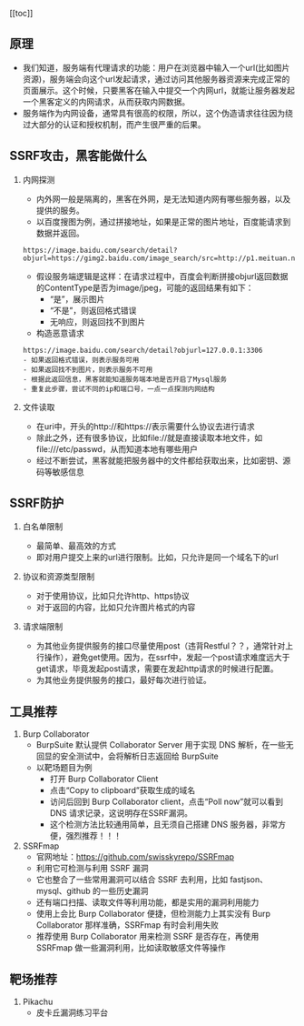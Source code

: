 [[toc]]
## 原理
- 我们知道，服务端有代理请求的功能：用户在浏览器中输入一个url(比如图片资源)，服务端会向这个url发起请求，通过访问其他服务器资源来完成正常的页面展示。这个时候，只要黑客在输入中提交一个内网url，就能让服务器发起一个黑客定义的内网请求，从而获取内网数据。
- 服务端作为内网设备，通常具有很高的权限，所以，这个伪造请求往往因为绕过大部分的认证和授权机制，而产生很严重的后果。

## SSRF攻击，黑客能做什么
1. 内网探测
	- 内外网一般是隔离的，黑客在外网，是无法知道内网有哪些服务器，以及提供的服务。
	- 以百度搜图为例，通过拼接地址，如果是正常的图片地址，百度能请求到数据并返回。
	```
	https://image.baidu.com/search/detail?objurl=https://gimg2.baidu.com/image_search/src=http://p1.meituan.net/shaitu/3a50b3987880270eb76a8beb492d8d0f1577873.jpg
	```
	- 假设服务端逻辑是这样：在请求过程中，百度会判断拼接objurl返回数据的ContentType是否为image/jpeg，可能的返回结果有如下：
		- “是”，展示图片
		- “不是”，则返回格式错误
		- 无响应，则返回找不到图片
	- 构造恶意请求
	```
	https://image.baidu.com/search/detail?objurl=127.0.0.1:3306
	- 如果返回格式错误，则表示服务可用
	- 如果返回找不到图片，则表示服务不可用
	- 根据此返回信息，黑客就能知道服务端本地是否开启了Mysql服务
	- 重复此步骤，尝试不同的ip和端口号，一点一点探测内网结构
	```
	
2. 文件读取
	- 在uri中，开头的http://和https://表示需要什么协议去进行请求
	- 除此之外，还有很多协议，比如file://就是直接读取本地文件，如file:///etc/passwd，从而知道本地有哪些用户
	- 经过不断尝试，黑客就能把服务器中的文件都给获取出来，比如密钥、源码等敏感信息

## SSRF防护
1. 白名单限制
	- 最简单、最高效的方式
	- 即对用户提交上来的url进行限制。比如，只允许是同一个域名下的url
	
2. 协议和资源类型限制
	- 对于使用协议，比如只允许http、https协议
	- 对于返回的内容，比如只允许图片格式的内容
	
3. 请求端限制
	- 为其他业务提供服务的接口尽量使用post（违背Restful？？，通常针对上行操作），避免get使用。因为，在ssrf中，发起一个post请求难度远大于get请求，毕竟发起post请求，需要在发起http请求的时候进行配置。
	- 为其他业务提供服务的接口，最好每次进行验证。

## 工具推荐
1. Burp Collaborator
	- BurpSuite 默认提供 Collaborator Server 用于实现 DNS 解析，在一些无回显的安全测试中，会将解析日志返回给 BurpSuite
	- 以靶场题目为例
		- 打开 Burp Collaborator Client
		- 点击“Copy to clipboard”获取生成的域名
		- 访问后回到 Burp Collaborator client，点击“Poll now”就可以看到 DNS 请求记录，这说明存在SSRF漏洞。
		- 这个检测方法比较通用简单，且无须自己搭建 DNS 服务器，非常方便，强烈推荐！！！
2. SSRFmap
	- 官网地址：https://github.com/swisskyrepo/SSRFmap
	- 利用它可检测与利用 SSRF 漏洞
	- 它也整合了一些常用漏洞可以结合 SSRF 去利用，比如 fastjson、mysql、github 的一些历史漏洞
	- 还有端口扫描、读取文件等利用功能，都是实用的漏洞利用能力
	- 使用上会比 Burp Collaborator 便捷，但检测能力上其实没有 Burp Collaborator 那样准确，SSRFmap 有时会利用失败
	- 推荐使用 Burp Collaborator 用来检测 SSRF 是否存在，再使用 SSRFmap 做一些漏洞利用，比如读取敏感文件等操作
	
## 靶场推荐
1. Pikachu
	- 皮卡丘漏洞练习平台
	